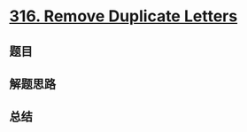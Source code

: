 # [316. Remove Duplicate Letters](https://leetcode.com/problems/remove-duplicate-letters/)

## 题目


## 解题思路


## 总结


